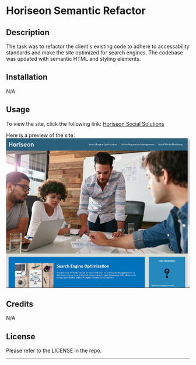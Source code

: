 # Horiseon Semantic Refactor

## Description

The task was to refactor the client's existing code to adhere to accessability standards and make the site optimized for search engines. The codebase was updated with semantic HTML and styling elements.


## Installation

N/A

## Usage

To view the site, click the following link: [Horiseon Social Solutions](https://autangen.github.io/horiseon_refactor/)

Here is a preview of the site: ![Horiseon](assets/images/screenshot.png)

## Credits

N/A

## License

Please refer to the LICENSE in the repo.

---